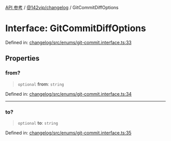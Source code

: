 [API 参考](../wiki/Home) / [@142vip/changelog](../wiki/@142vip.changelog) / GitCommitDiffOptions

# Interface: GitCommitDiffOptions

Defined in: [changelog/src/enums/git-commit.interface.ts:33](https://github.com/142vip/core-x/blob/15d5bc9ef4bece78c0e60bdf074a2d245f625100/packages/changelog/src/enums/git-commit.interface.ts#L33)

## Properties

### from?

> `optional` **from**: `string`

Defined in: [changelog/src/enums/git-commit.interface.ts:34](https://github.com/142vip/core-x/blob/15d5bc9ef4bece78c0e60bdf074a2d245f625100/packages/changelog/src/enums/git-commit.interface.ts#L34)

***

### to?

> `optional` **to**: `string`

Defined in: [changelog/src/enums/git-commit.interface.ts:35](https://github.com/142vip/core-x/blob/15d5bc9ef4bece78c0e60bdf074a2d245f625100/packages/changelog/src/enums/git-commit.interface.ts#L35)
